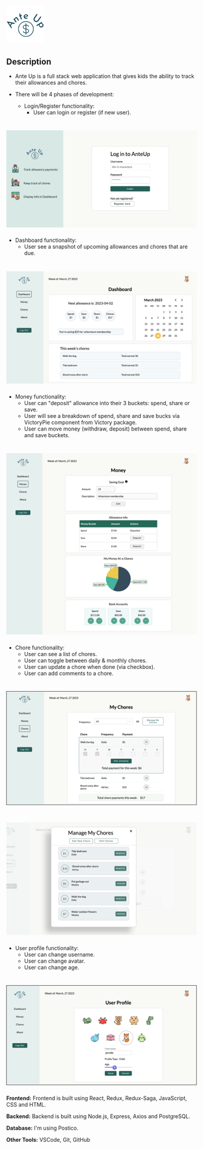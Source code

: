 
# ![image of ante-up logo](./public/images/ante_up_welcome.png)

## Description

* Ante Up is a full stack web application that gives kids the ability to track their allowances and chores.
* There will be 4 phases of development:

  * Login/Register functionality:
    * User can login or register (if new user).

# ![image of login](./public/images/ante-up-login.png)

* Dashboard functionality:
  * User see a snapshot of upcoming allowances and chores that are due.

# ![image of dashboard](./public/images/ante-up-dashboard.png)

* Money functionality:
  * User can "deposit" allowance into their 3 buckets: spend, share or save.
  * User will see a breakdown of spend, share and save bucks via VictoryPie component from Victory package.
  * User can move money (withdraw, deposit) between spend, share and save buckets.

# ![image of money](./public/images/ante-up-money.png)

* Chore functionality:
  * User can see a list of chores.
  * User can toggle between daily & monthly chores.
  * User can update a chore when done (via checkbox).
  * User can add comments to a chore.

# ![image of chore](./public/images/ante-up-chores.png)

# ![image of chore](./public/images/ante-up-chores-manage.png)

* User profile functionality:
  * User can change username.
  * User can change avatar.
  * User can change age.

# ![image of chore](./public/images/ante-up-profile.png)

**Frontend:** Frontend is built using React, Redux, Redux-Saga, JavaScript, CSS and HTML.

**Backend:** Backend is built using Node.js, Express, Axios and PostgreSQL.

**Database:** I'm using Postico.

**Other Tools:** VSCode, Git, GitHub
